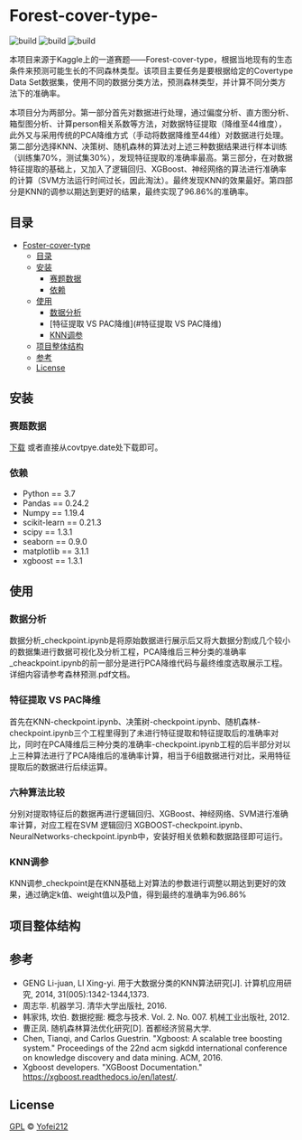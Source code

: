 # Forest-cover-type-
![build](https://img.shields.io/badge/build-passing-success)
![build](https://img.shields.io/badge/python-v3.7-ff68b4)
![build](https://img.shields.io/badge/license-GPL-blue)

本项目来源于Kaggle上的一道赛题——Forest-cover-type，根据当地现有的生态条件来预测可能生长的不同森林类型。该项目主要任务是要根据给定的Covertype Data Set数据集，使用不同的数据分类方法，预测森林类型，并计算不同分类方法下的准确率。

本项目分为两部分。第一部分首先对数据进行处理，通过偏度分析、直方图分析、箱型图分析、计算person相关系数等方法，对数据特征提取（降维至44维度），此外又与采用传统的PCA降维方式（手动将数据降维至44维）对数据进行处理。第二部分选择KNN、决策树、随机森林的算法对上述三种数据结果进行样本训练（训练集70%，测试集30%），发现特征提取的准确率最高。第三部分，在对数据特征提取的基础上，又加入了逻辑回归、XGBoost、神经网络的算法进行准确率的计算（SVM方法运行时间过长，因此淘汰）。最终发现KNN的效果最好。第四部分是KNN的调参以期达到更好的结果，最终实现了96.86%的准确率。


## 目录
- [Foster-cover-type](#Foster-cover-type)
  - [目录](#目录)
  - [安装](#安装)
    - [赛题数据](#赛题数据)
    - [依赖](#依赖)
  - [使用](#使用)
    - [数据分析](#数据分析)
    - [特征提取 VS PAC降维](#特征提取 VS PAC降维)
    - [KNN调参](#KNN调参)
  - [项目整体结构](#项目整体结构)
  - [参考](#参考)
  - [License](#license)

## 安装
### 赛题数据
[下载](数据源:http://archive.ics.uci.edu/ml/datasets/Covertype)
或者直接从covtpye.date处下载即可。

### 依赖
- Python == 3.7
- Pandas == 0.24.2
- Numpy == 1.19.4
- scikit-learn == 0.21.3
- scipy == 1.3.1
- seaborn == 0.9.0
- matplotlib == 3.1.1
- xgboost == 1.3.1


## 使用
### 数据分析
数据分析_checkpoint.ipynb是将原始数据进行展示后又将大数据分割成几个较小的数据集进行数据可视化及分析工程，PCA降维后三种分类的准确率_cheackpoint.ipynb的前一部分是进行PCA降维代码与最终维度选取展示工程。详细内容请参考森林预测.pdf文档。

### 特征提取 VS PAC降维
首先在KNN-checkpoint.ipynb、决策树-checkpoint.ipynb、随机森林-checkpoint.ipynb三个工程里得到了未进行特征提取和特征提取后的准确率对比，同时在PCA降维后三种分类的准确率-checkpoint.ipynb工程的后半部分对以上三种算法进行了PCA降维后的准确率计算，相当于6组数据进行对比，采用特征提取后的数据进行后续运算。

### 六种算法比较
分别对提取特征后的数据再进行逻辑回归、XGBoost、神经网络、SVM进行准确率计算，对应工程在SVM 逻辑回归 XGBOOST-checkpoint.ipynb、NeuralNetworks-checkpoint.ipynb中，安装好相关依赖和数据路径即可运行。

### KNN调参
KNN调参_checkpoint是在KNN基础上对算法的参数进行调整以期达到更好的效果，通过确定k值、weight值以及P值，得到最终的准确率为96.86%

## 项目整体结构


## 参考
- GENG Li-juan, LI Xing-yi. 用于大数据分类的KNN算法研究[J]. 计算机应用研究, 2014, 31(005):1342-1344,1373.
- 周志华. 机器学习. 清华大学出版社, 2016.
- 韩家炜, 坎伯. 数据挖掘: 概念与技术. Vol. 2. No. 007. 机械工业出版社, 2012.
- 曹正凤. 随机森林算法优化研究[D]. 首都经济贸易大学.
- Chen, Tianqi, and Carlos Guestrin. "Xgboost: A scalable tree boosting system." Proceedings of the 22nd acm sigkdd international conference on knowledge discovery and data mining. ACM, 2016.
- Xgboost developers. "XGBoost Documentation."
https://xgboost.readthedocs.io/en/latest/.


## License
[GPL](https://github.com/huangyifei212/Forest-cover-type-/blob/master/LICENSE) &copy; [Yofei212](https://github.com/huangyifei212)

